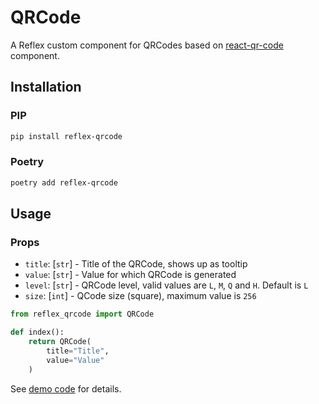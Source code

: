 # QRCode

A Reflex custom component for QRCodes based on [react-qr-code](https://github.com/onexay/reflex-qrcode/blob/main/qrcode_demo/qrcode_demo/qrcode_demo.py) component.

## Installation

### PIP

```bash
pip install reflex-qrcode
```

### Poetry

```bash
poetry add reflex-qrcode
```

## Usage

### Props

* `title`: [`str`] - Title of the QRCode, shows up as tooltip
* `value`: [`str`] - Value for which QRCode is generated
* `level`: [`str`] - QRCode level, valid values are `L`, `M`, `Q` and `H`. Default is `L`
* `size`: [`int`] - QCode size (square), maximum value is `256`

```python
from reflex_qrcode import QRCode

def index():
    return QRCode(
        title="Title", 
        value="Value"
    )

```

See [demo code]() for details.
